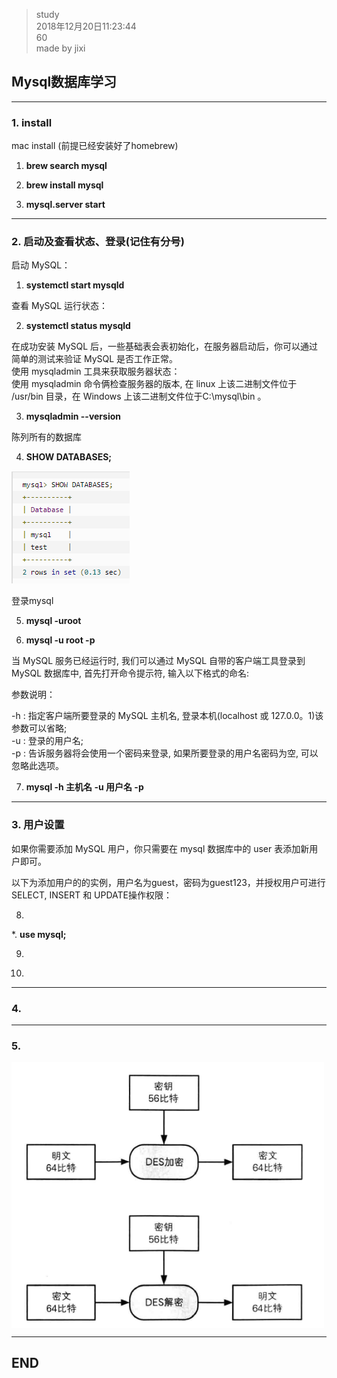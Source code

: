> study  
> 2018年12月20日11:23:44       
> 60  
>made by jixi  

## Mysql数据库学习


----------


### 1. install

mac install (前提已经安装好了homebrew)  



1. <b>brew search mysql</b>  

2. <b>brew install mysql</b>  

3. <b>mysql.server start</b>  

----------

### 2. 启动及查看状态、登录(记住有分号)  
启动 MySQL：  

1. <b>systemctl start mysqld</b>  

查看 MySQL 运行状态：  

2. <b>systemctl status mysqld</b>  

在成功安装 MySQL 后，一些基础表会表初始化，在服务器启动后，你可以通过简单的测试来验证 MySQL 是否工作正常。  
使用 mysqladmin 工具来获取服务器状态：  
使用 mysqladmin 命令俩检查服务器的版本, 在 linux 上该二进制文件位于 /usr/bin 目录，在 Windows 上该二进制文件位于C:\mysql\bin 。  

3. <b>mysqladmin --version</b>  

陈列所有的数据库  

4. <b>SHOW DATABASES;</b>  

![enter description here](https://www.github.com/jixiyu/images3/raw/master/小书匠/1545277637735.png)  

登录mysql  

5. <b>mysql -uroot </b>  

6. <b>mysql -u root -p</b>  

当 MySQL 服务已经运行时, 我们可以通过 MySQL 自带的客户端工具登录到 MySQL 数据库中, 首先打开命令提示符, 输入以下格式的命名:  

参数说明：  

-h : 指定客户端所要登录的 MySQL 主机名, 登录本机(localhost 或 127.0.0。1)该参数可以省略;  
-u : 登录的用户名;  
-p : 告诉服务器将会使用一个密码来登录, 如果所要登录的用户名密码为空, 可以忽略此选项。  


7. <b>mysql -h 主机名 -u 用户名 -p</b>  

----------


### 3. 用户设置  

如果你需要添加 MySQL 用户，你只需要在 mysql 数据库中的 user 表添加新用户即可。  

以下为添加用户的的实例，用户名为guest，密码为guest123，并授权用户可进行 SELECT, INSERT 和 UPDATE操作权限：  

8.
*. <b>use mysql;</b>  



9. <b></b>  


10. <b></b>  

----------

### 4. 


----------

### 5. 


<img src="https://www.github.com/jixiyu/images3/raw/master/小书匠/1541557686265.png" width="500" hegiht="500" align="center" /> 

----------
## END

